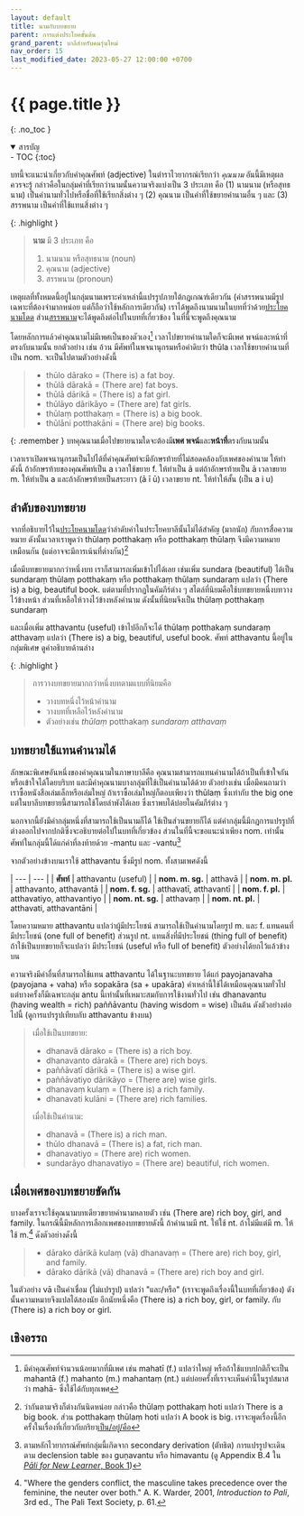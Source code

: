 ```yaml
---
layout: default
title: นามกับบทขยาย
parent: การแต่งประโยคขั้นต้น
grand_parent: บาลีสำหรับคนรุ่นใหม่
nav_order: 15
last_modified_date: 2023-05-27 12:00:00 +0700
---
```


# {{ page.title  }}
{: .no_toc }

<details open markdown="block">
<summary>สารบัญ</summary>
- TOC
{:toc}
</details>

บทนี้จะแนะนำเกี่ยวกับคำคุณศัพท์ (adjective) ในตำราไวยากรณ์เรียกว่า *คุณนาม* อันนี้มีเหตุผลควรจะรู้ กล่าวคือในกลุ่มคำที่เรียกว่านามนั้นความจริงแบ่งเป็น 3 ประเภท คือ (1) นามนาม (หรือสุทธนาม) เป็นคำนามทั่วไปหรือชื่อที่ใช้เรียกสิ่งต่าง ๆ (2) คุณนาม เป็นคำที่ใช้ขยายคำนามอื่น ๆ และ (3) สรรพนาม เป็นคำที่ใช้แทนสิ่งต่าง ๆ

{: .highlight }
> **นาม** มี 3 ประเภท คือ
> 1. นามนาม หรือสุทธนาม (noun)
> 2. คุณนาม (adjective)
> 3. สรรพนาม (pronoun)

เหตุผลที่ทั้งหมดนี้อยู่ในกลุ่มนามเพราะคำเหล่านี้แปรรูปภายใต้กฎเกณฑ์เดียวกัน (คำสรรพนามมีรูปเฉพาะที่ต้องจำมากหน่อย แต่ก็ถือว่าใช้หลักการเดียวกัน) เราได้พูดถึงนามนามในบทที่ว่าด้วย[ประโยคนามโดด](/docs/pali/basic/nominative.html) ส่วน[สรรพนาม](/docs/pali/basic/pronoun.html)จะได้พูดถึงต่อไปในบทที่เกี่ยวข้อง ในที่นี้จะพูดถึงคุณนาม

โดยหลักการแล้วคำคุณนามไม่มีเพศเป็นของตัวเอง[^mahanta] เวลาไปขยายคำนามใดก็จะมีเพศ พจน์และหน้าที่ตรงกับนามนั้น ยกตัวอย่าง เช่น อ้วน มีศัพท์ในพจนานุกรมหรือคำดิบว่า thūla เวลาใช้ขยายคำนามที่เป็น nom. จะเป็นไปตามตัวอย่างดังนี้

[^mahanta]: มีคำคุณศัพท์จำนวนน้อยมากที่มีเพศ เช่น mahatī (f.) แปลว่าใหญ่ หรือถ้าใช้แบบปกติก็จะเป็น mahantā (f.) mahanto (m.) mahantaṃ (nt.) แต่บ่อยครั้งที่เราจะเห็นคำนี้ในรูปสมาสว่า mahā- ซึ่งใช้ได้กับทุกเพศ

> - thūlo dārako = (There is) a fat boy.
> - thūlā dārakā = (There are) fat boys.
> - thūlā dārikā = (There is) a fat girl.
> - thūlāyo dārikāyo = (There are) fat girls.
> - thūlaṃ potthakaṃ = (There is) a big book.
> - thūlāni potthakāni = (There are) big books.

{: .remember }
บทคุณนามเมื่อไปขยายนามใดจะต้องมี**เพศ พจน์**และ**หน้าที่**ตรงกับนามนั้น

เวลาเราเปิดพจนานุกรมเป็นไปได้ที่คำคุณศัพท์จะมีอักษรท้ายที่ไม่สอดคล้องกับเพศของคำนาม ให้ทำดังนี้ ถ้าอักษรท้ายของคุณศัพท์เป็น a เวลาใช้ขยาย f. ให้ทำเป็น ā แต่ถ้าอักษรท้ายเป็น ā เวลาขยาย m. ให้ทำเป็น a และถ้าอักษรท้ายเป็นสระยาว (ā ī ū) เวลาขยาย nt. ให้ทำให้สั้น (เป็น a i u)

## ลำดับของบทขยาย
จากที่อธิบายไว้ใน[ประโยคนามโดด](/docs/pali/basic/nominative.html)ว่าลำดับคำในประโยคบาลีนั้นไม่ได้สำคัญ (มากนัก) กับการสื่อความหมาย ดังนั้นเวลาเราพูดว่า thūlaṃ potthakaṃ หรือ potthakaṃ thūlaṃ จึงมีความหมายเหมือนกัน (แต่อาจจะมีการเน้นที่ต่างกัน)[^adj-order]

[^adj-order]: ว่ากันตามจริงก็ต่างกันนิดหน่อย กล่าวคือ thūlaṃ potthakaṃ hoti แปลว่า There is a big book. ส่วน potthakaṃ thūlaṃ hoti แปลว่า A book is big. เราจะพูดเรื่องนี้อีกครั้งในเรื่องที่เกี่ยวกับกริยา[เป็น/อยู่/คือ](/docs/pali/basic/verb-to-be.html)

เมื่อมีบทขยายมากกว่าหนึ่งบท เราก็สามารถเพิ่มเข้าไปได้เลย เช่นเพิ่ม sundara (beautiful) ได้เป็น sundaraṃ thūlaṃ potthakaṃ หรือ potthakaṃ thūlaṃ sundaraṃ แปลว่า (There is) a big, beautiful book. แต่ตามที่ปรากฏในคัมภีร์ต่าง ๆ สไตล์ที่นิยมคือใช้บทขยายหนึ่งบทวางไว้ข้างหน้า ส่วนที่เหลือให้วางไว้ข้างหลังคำนาม ดังนั้นที่นิยมจึงเป็น thūlaṃ potthakaṃ sundaraṃ

และเมื่อเพิ่ม atthavantu (useful) เข้าไปอีกก็จะได้ thūlaṃ potthakaṃ sundaraṃ atthavaṃ แปลว่า (There is) a big, beautiful, useful book. ศัพท์ atthavantu นี้อยู่ในกลุ่มพิเศษ ดูคำอธิบายด้านล่าง

{: .highlight }
> การวางบทขยายมากกว่าหนึ่งบทตามแบบที่นิยมคือ
> - วางบทหนึ่งไว้หน้าคำนาม
> - วางบทที่เหลือไว้หลังคำนาม
> - ตัวอย่างเช่น *thūlaṃ* potthakaṃ *sundaraṃ atthavaṃ*

## บทขยายใช้แทนคำนามได้

ลักษณะพิเศษอันหนึ่งของคำคุณนามในภาษาบาลีคือ คุณนามสามารถแทนคำนามได้ถ้าเป็นที่เข้าใจกัน หรือเข้าใจได้โดยบริบท และมีคำคุณนามบางกลุ่มที่ใช้เป็นคำนามได้ด้วย ตัวอย่างเช่น เมื่อมีคนถามว่าเราซื้อหนังสือเล่มเล็กหรือเล่มใหญ่ ถ้าเราซื้อเล่มใหญ่ก็ตอบเพียงว่า thūlaṃ ซึ่งเท่ากับ the big one แต่ในบาลีบทขยายนี้สามารถใช้โดยลำพังได้เลย ซึ่งเราพบได้บ่อยในคัมภีร์ต่าง ๆ

นอกจากนี้ยังมีคำกลุ่มหนึ่งที่สามารถใช้เป็นนามก็ได้ ใช้เป็นส่วนขยายก็ได้ แต่คำกลุ่มนี้มีกฎการแปรรูปที่ต่างออกไปจากปกติซึ่งจะอธิบายต่อไปในบทที่เกี่ยวข้อง ส่วนในที่นี้จะขอแนะนำเพียง nom. เท่านั้น ศัพท์ในกลุ่มนี้ได้แก่คำที่ลงท้ายด้วย -mantu และ -vantu[^antu-group]

[^antu-group]: ตามหลักไวยากรณ์ศัพท์กลุ่มนี้เกิดจาก secondary derivation (ตัทธิต) การแปรรูปจะเดินตาม declension table ของ guṇavantu หรือ himavantu (ดู Appendix B.4 ใน [*Pāli for New Learner*, Book 1](https://bhaddacak.github.io/palicon))

จากตัวอย่างข้างบนเราใช้ atthavantu ซึ่งมีรูป nom. ทั้งสามเพศดังนี้

| --- | --- |
| **ศัพท์** | atthavantu (useful) | 
| **nom. m. sg.** | atthavā |
| **nom. m. pl.** | atthavanto, atthavantā |
| **nom. f. sg.** | atthavatī, atthavantī |
| **nom. f. pl.** | atthavatiyo, atthavantiyo |
| **nom. nt. sg.** | atthavaṃ |
| **nom. nt. pl.** | atthavati, atthavantāni |

โดยความหมาย atthavantu แปลว่าผู้มีประโยชน์ สามารถใช้เป็นคำนามโดยรูป m. และ f. แทนคนที่มีประโยชน์ (one full of benefit) ส่วนรูป nt. แทนสิ่งที่มีประโยชน์ (thing full of benefit) ถ้าใช้เป็นบทขยายก็จะแปลว่า มีประโยชน์ (useful หรือ full of benefit) ตัวอย่างได้ยกไว้แล้วข้างบน

ความจริงมีคำอื่นที่สามารถใช้แทน atthavantu ได้ในฐานะบทขยาย ได้แก่ payojanavaha (payojana + vaha) หรือ sopakāra (sa + upakāra) คำเหล่านี้ใช้ได้เหมือนคุณนามทั่วไป แต่บางครั้งก็มีเฉพาะกลุ่ม antu นี้เท่านั้นที่เหมาะสมกับการใช้งานทั่วไป เช่น dhanavantu (having wealth = rich) paññāvantu (having wisdom = wise) เป็นต้น ดังตัวอย่างต่อไปนี้ (ดูการแปรรูปเทียบกับ atthavantu ข้างบน)

> เมื่อใช้เป็นบทขยาย:
> - dhanavā dārako = (There is) a rich boy.
> - dhanavanto dārakā = (There are) rich boys.
> - paññāvatī dārikā = (There is) a wise girl.
> - paññāvatiyo dārikāyo = (There are) wise girls.
> - dhanavaṃ kulaṃ = (There is) a rich family.
> - dhanavati kulāni = (There are) rich families.
>
> เมื่อใช้เป็นคำนาม:
> - dhanavā = (There is) a rich man.
> - thūlo dhanavā = (There is) a fat, rich man.
> - dhanavatiyo = (There are) rich women.
> - sundarāyo dhanavatiyo = (There are) beautiful, rich women.

## เมื่อเพศของบทขยายขัดกัน

บางครั้งเราจะใช้คุณนามบทเดียวขยายคำนามหลายตัว เช่น (There are) rich boy, girl, and family. ในกรณีนี้มีหลักการเลือกเพศของบทขยายดังนี้ ถ้าคำนามมี nt. ให้ใช้ nt. ถ้าไม่มีแต่มี m. ให้ใช้ m.[^adj-conflict] ดังตัวอย่างดังนี้

[^adj-conflict]: "Where the genders conflict, the masculine takes precedence over the feminine, the neuter over both." A. K. Warder, 2001, *Introduction to Pali*, 3rd ed., The Pali Text Society, p. 61.

> - dārako dārikā kulaṃ (vā) dhanavaṃ = (There are) rich boy, girl, and family.
> - dārako dārikā (vā) dhanavā = (There are) rich boy and girl.

ในตัวอย่าง vā เป็นคำเชื่อม (ไม่แปรรูป) แปลว่า "และ/หรือ" (เราจะพูดถึงเรื่องนี้ในบทที่เกี่ยวข้อง) ดังนั้นความหมายจึงแปลได้สองนัย อีกนัยหนึ่งคือ (There is) a rich boy, girl, or family. กับ (There is) a rich boy or girl.

## เชิงอรรถ
